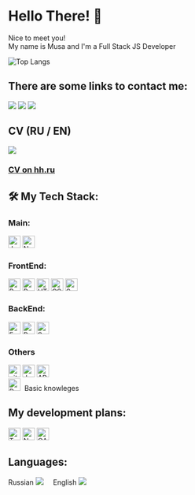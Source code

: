 # Hello There! 👋 
<div>
<p>Nice to meet you!<br>
   My name is Musa and I'm a Full Stack JS Developer<br>
</p>

![Top Langs](https://github-readme-stats.vercel.app/api/top-langs/?username=MusaGus&layout=compact)
  
## There are some links to contact me:
  
<a name="telegram" href="https://t.me/musgus"><img src="https://img.icons8.com/color/48/000000/telegram-app--v3.png"/></a>
<a name="watsapp" href="https://wa.me/89112240074"> <img src="https://img.icons8.com/color/48/000000/whatsapp--v6.png"/></a>
<a name="gmail" href="mailto:guseinovmus@gmail.com"> <img src="https://img.icons8.com/color/48/000000/gmail-new.png"/></a><br>
   
   ## CV (RU / EN) 

   <a name="cv" href="https://www.canva.com/design/DAErUejDvDo/QMtUwTPA8SUYdqC95YzG_Q/view?utm_content=DAErUejDvDo&utm_campaign=designshare&utm_medium=link&utm_source=sharebutton" ><img src="https://img.icons8.com/nolan/64/parse-from-clipboard.png"/> </a><br>
   <h3><a name="hh" href="">CV on hh.ru</a></h3>
</div>

## 🛠 My Tech Stack:

<h3>Main:</h3>

<a name="learning-now"></a>
<img src="https://img.shields.io/badge/JavaScript-282C34?logo=javascript&logoColor=F7DF1E" alt="JavaScript logo" title="JavaScript" height="25" />
<img src="https://img.shields.io/badge/Node.js-282C34?logo=node.js&logoColor=339933" alt="Node.js logo" title="Node.js" height="25" />
<h3>FrontEnd:</h3>

<a name="learning-now"></a>
<img src="https://img.shields.io/badge/React-282C34?logo=react&logoColor=61DAFB" alt="React Native logo" title="React" height="25" />
<img src="https://img.shields.io/badge/Redux(Thunk/Saga)-282C34?logo=redux&logoColor=764ABC" alt="Redux logo" title="Redux" height="25" />
<img src="https://img.shields.io/badge/HTML5-282C34?logo=html5&logoColor=E34F26" alt="HTML5 logo" title="HTML5" height="25" />
<img src="https://img.shields.io/badge/CSS3-282C34?logo=css3&logoColor=1572B6" alt="CSS3 logo" title="CSS3" height="25" />
<img src="https://img.shields.io/badge/Sass-282C34?logo=sass&logoColor=CC6699" alt="Sass logo" title="Sass" height="25" />
<h3>BackEnd:</h3>

<a name="learning-now"></a>
<img src="https://img.shields.io/badge/Express-282C34?logo=express&logoColor=FFFFFF" alt="Express.js logo" title="Express.js" height="25" />
<img src="https://img.shields.io/badge/PostgreSQL-282C34?logo=postgresql&logoColor=E10098" alt="PostgreSQL logo" title="PostgreSQL" height="25" />
<img src="https://img.shields.io/badge/Sequelize-282C34?logo=sequelize&logoColor=E10098" alt="Sequelize logo" title="Sequelize" height="25" />
<h3>Others</h3>

<a name="learning-now"></a>
<img src="https://img.shields.io/badge/git-282C34?logo=git&logoColor=F05032" alt="git logo" title="git" height="25" />
<img src="https://img.shields.io/badge/Jest-282C34?logo=jest&logoColor=C21325" alt="Jest logo" title="Jest" height="25" />
<img src="https://img.shields.io/badge/API-282C34?logo=api&logoColor=E10098" alt="API logo" title="API" height="25" /><br>
<img src="https://img.shields.io/badge/Docker-282C34?logo=docker&logoColor=E10098" alt="Docker logo" title="Docker" height="25" />&nbsp;&nbsp;<span>Basic knowleges</span>

## My development plans:

<a name="learning-now"></a>
<img src="https://img.shields.io/badge/TypeScript-282C34?logo=typescript&logoColor=3178C6" alt="TypeScript logo" title="TypeScript" height="25" />
<img src="https://img.shields.io/badge/Next.js-282C34?logo=next.js&logoColor=FFFFFF" alt="Next.js logo" title="Next.js" height="25" />
<img src="https://img.shields.io/badge/QA-282C34?logo=shopify&logoColor=61DAFB" alt="QA logo" title="QA" height="25" />

## Languages:

<span>Russian <img src="https://img.icons8.com/emoji/48/000000/russia-emoji.png"/></span>&nbsp;&nbsp;&nbsp;&nbsp;
<span>English <img src="https://img.icons8.com/emoji/48/000000/united-kingdom-emoji.png"/></span>
